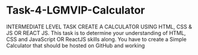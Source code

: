# Task-4-LGMVIP-Calculator
 INTERMEDIATE LEVEL TASK  CREATE A CALCULATOR USING HTML, CSS  &amp; JS OR REACT JS. This task is to determine your understanding of HTML, CSS and JavaScript OR ReactJS skills along.  You have to create a Simple Calculator that should be hosted on GitHub and working
